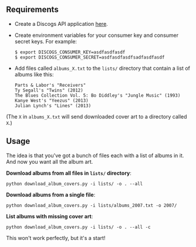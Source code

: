 ## Requirements

* Create a Discogs API application [here](https://www.discogs.com/settings/developers).
* Create environment variables for your consumer key and consumer secret keys. For example:

    ```
    $ export DISCOGS_CONSUMER_KEY=asdfasdfasdf
    $ export DISCOGS_CONSUMER_SECRET=asdfasdfasdfsadfasdfasdf
    ```

* Add files called `albums_X.txt` to the `lists/` directory that contain a list of albums like this:

    ```
    Parts & Labor's "Receivers"
    Ty Segall's "Twins" (2012)
    The Blues Collection Vol. 5: Bo Diddley's "Jungle Music" (1993)
    Kanye West's "Yeezus" (2013)
    Julian Lynch's "Lines" (2013)
    ```

(The `X` in `albums_X.txt` will send downloaded cover art to a directory called `X`.)

## Usage

The idea is that you've got a bunch of files each with a list of albums in it. And now you want all the album art.

__Download albums from all files in `lists/` directory__:

`python download_album_covers.py -i lists/ -o . --all`

__Download albums from a single file__:

`python download_album_covers.py -i lists/albums_2007.txt -o 2007/`

__List albums with missing cover art__:

`python download_album_covers.py -i lists/ -o . --all -c`

This won't work perfectly, but it's a start!
